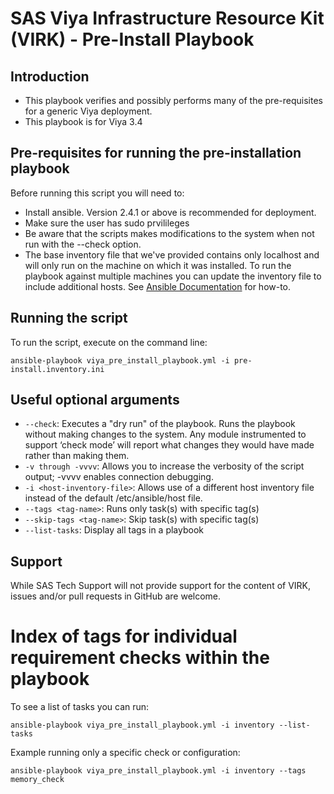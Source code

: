# SAS Viya Infrastructure Resource Kit (VIRK) - Pre-Install Playbook

## Introduction
* This playbook verifies and possibly performs many of the pre-requisites for a generic Viya deployment.
* This playbook is for Viya 3.4

## Pre-requisites for running the pre-installation playbook
Before running this script you will need to:
* Install ansible. Version 2.4.1 or above is recommended for deployment.
* Make sure the user has sudo prvilileges
* Be aware that the scripts makes modifications to the system when not run with the --check option.
* The base inventory file that we've provided contains only localhost and will only run on the machine on which it was installed. To run the playbook against multiple machines you can update the inventory file to include additional hosts. See [Ansible Documentation](http://docs.ansible.com/ansible/latest/intro_inventory.html) for how-to.

## Running the script
To run the script, execute on the command line:
  ```
  ansible-playbook viya_pre_install_playbook.yml -i pre-install.inventory.ini
  ```

## Useful optional arguments
* ```--check```: Executes a "dry run" of the playbook. Runs the playbook without making changes to the system. Any module instrumented to support ‘check mode’  will report what changes they would have made rather than making them.
* ```-v through -vvvv```: Allows you to increase the verbosity of the script output; -vvvv enables connection debugging.
* ```-i <host-inventory-file>```: Allows use of a different host inventory file instead of the default /etc/ansible/host file.
* ```--tags <tag-name>```: Runs only task(s) with specific tag(s)
* ```--skip-tags <tag-name>```: Skip task(s) with specific tag(s)
* ```--list-tasks```: Display all tags in a playbook

## Support
While SAS Tech Support will not provide support for the content of VIRK, issues and/or pull requests in GitHub are welcome.

# Index of tags for individual requirement checks within the playbook
To see a list of tasks you can run:
  ```
  ansible-playbook viya_pre_install_playbook.yml -i inventory --list-tasks
  ```
Example running only a specific check or configuration:
  ```
  ansible-playbook viya_pre_install_playbook.yml -i inventory --tags memory_check
  ```
